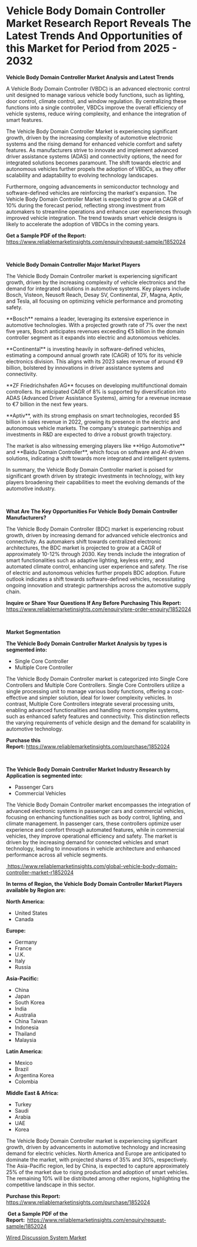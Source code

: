 <p><h1>Vehicle Body Domain Controller Market Research Report Reveals The Latest Trends And Opportunities of this Market for Period from 2025 - 2032</h1></p><p><strong>Vehicle Body Domain Controller Market Analysis and Latest Trends</strong></p>
<p><p>A Vehicle Body Domain Controller (VBDC) is an advanced electronic control unit designed to manage various vehicle body functions, such as lighting, door control, climate control, and window regulation. By centralizing these functions into a single controller, VBDCs improve the overall efficiency of vehicle systems, reduce wiring complexity, and enhance the integration of smart features.</p><p>The Vehicle Body Domain Controller Market is experiencing significant growth, driven by the increasing complexity of automotive electronic systems and the rising demand for enhanced vehicle comfort and safety features. As manufacturers strive to innovate and implement advanced driver assistance systems (ADAS) and connectivity options, the need for integrated solutions becomes paramount. The shift towards electric and autonomous vehicles further propels the adoption of VBDCs, as they offer scalability and adaptability to evolving technology landscapes.</p><p>Furthermore, ongoing advancements in semiconductor technology and software-defined vehicles are reinforcing the market's expansion. The Vehicle Body Domain Controller Market is expected to grow at a CAGR of 10% during the forecast period, reflecting strong investment from automakers to streamline operations and enhance user experiences through improved vehicle integration. The trend towards smart vehicle designs is likely to accelerate the adoption of VBDCs in the coming years.</p></p>
<p><strong>Get a Sample PDF of the Report:&nbsp;</strong> <a href="https://www.reliablemarketinsights.com/enquiry/request-sample/1852024?utm_campaign=2639&utm_medium=2&utm_source=Github&utm_content=ia&utm_term=27032025&utm_id=vehicle-body-domain-controller">https://www.reliablemarketinsights.com/enquiry/request-sample/1852024</a></p>
<p>&nbsp;</p>
<p><strong>Vehicle Body Domain Controller Major Market Players</strong></p>
<p><p>The Vehicle Body Domain Controller market is experiencing significant growth, driven by the increasing complexity of vehicle electronics and the demand for integrated solutions in automotive systems. Key players include Bosch, Visteon, Neusoft Reach, Desay SV, Continental, ZF, Magna, Aptiv, and Tesla, all focusing on optimizing vehicle performance and promoting safety.</p><p>**Bosch** remains a leader, leveraging its extensive experience in automotive technologies. With a projected growth rate of 7% over the next five years, Bosch anticipates revenues exceeding €5 billion in the domain controller segment as it expands into electric and autonomous vehicles.</p><p>**Continental** is investing heavily in software-defined vehicles, estimating a compound annual growth rate (CAGR) of 10% for its vehicle electronics division. This aligns with its 2023 sales revenue of around €9 billion, bolstered by innovations in driver assistance systems and connectivity.</p><p>**ZF Friedrichshafen AG** focuses on developing multifunctional domain controllers. Its anticipated CAGR of 8% is supported by diversification into ADAS (Advanced Driver Assistance Systems), aiming for a revenue increase to €7 billion in the next few years.</p><p>**Aptiv**, with its strong emphasis on smart technologies, recorded $5 billion in sales revenue in 2022, growing its presence in the electric and autonomous vehicle markets. The company's strategic partnerships and investments in R&D are expected to drive a robust growth trajectory.</p><p>The market is also witnessing emerging players like **Higo Automotive** and **Baidu Domain Controller**, which focus on software and AI-driven solutions, indicating a shift towards more integrated and intelligent systems.</p><p>In summary, the Vehicle Body Domain Controller market is poised for significant growth driven by strategic investments in technology, with key players broadening their capabilities to meet the evolving demands of the automotive industry.</p></p>
<p>&nbsp;</p>
<p><strong>What Are The Key Opportunities For Vehicle Body Domain Controller Manufacturers?</strong></p>
<p><p>The Vehicle Body Domain Controller (BDC) market is experiencing robust growth, driven by increasing demand for advanced vehicle electronics and connectivity. As automakers shift towards centralized electronic architectures, the BDC market is projected to grow at a CAGR of approximately 10-12% through 2030. Key trends include the integration of smart functionalities such as adaptive lighting, keyless entry, and automated climate control, enhancing user experience and safety. The rise of electric and autonomous vehicles further propels BDC adoption. Future outlook indicates a shift towards software-defined vehicles, necessitating ongoing innovation and strategic partnerships across the automotive supply chain.</p></p>
<p><strong>Inquire or Share Your Questions If Any Before Purchasing This Report:</strong> <a href="https://www.reliablemarketinsights.com/enquiry/pre-order-enquiry/1852024?utm_campaign=2639&utm_medium=2&utm_source=Github&utm_content=ia&utm_term=27032025&utm_id=vehicle-body-domain-controller">https://www.reliablemarketinsights.com/enquiry/pre-order-enquiry/1852024</a></p>
<p>&nbsp;</p>
<p><strong>Market Segmentation</strong></p>
<p><strong>The Vehicle Body Domain Controller Market Analysis by types is segmented into:</strong></p>
<p><ul><li>Single Core Controller</li><li>Multiple Core Controller</li></ul></p>
<p><p>The Vehicle Body Domain Controller market is categorized into Single Core Controllers and Multiple Core Controllers. Single Core Controllers utilize a single processing unit to manage various body functions, offering a cost-effective and simpler solution, ideal for lower complexity vehicles. In contrast, Multiple Core Controllers integrate several processing units, enabling advanced functionalities and handling more complex systems, such as enhanced safety features and connectivity. This distinction reflects the varying requirements of vehicle design and the demand for scalability in automotive technology.</p></p>
<p><strong>Purchase this Report:&nbsp;</strong><a href="https://www.reliablemarketinsights.com/purchase/1852024?utm_campaign=2639&utm_medium=2&utm_source=Github&utm_content=ia&utm_term=27032025&utm_id=vehicle-body-domain-controller">https://www.reliablemarketinsights.com/purchase/1852024</a></p>
<p>&nbsp;</p>
<p><strong>The Vehicle Body Domain Controller Market Industry Research by Application is segmented into:</strong></p>
<p><ul><li>Passenger Cars</li><li>Commercial Vehicles</li></ul></p>
<p><p>The Vehicle Body Domain Controller market encompasses the integration of advanced electronic systems in passenger cars and commercial vehicles, focusing on enhancing functionalities such as body control, lighting, and climate management. In passenger cars, these controllers optimize user experience and comfort through automated features, while in commercial vehicles, they improve operational efficiency and safety. The market is driven by the increasing demand for connected vehicles and smart technology, leading to innovations in vehicle architecture and enhanced performance across all vehicle segments.</p></p>
<p><a href="https://www.reliablemarketinsights.com/global-vehicle-body-domain-controller-market-r1852024?utm_campaign=2639&utm_medium=2&utm_source=Github&utm_content=ia&utm_term=27032025&utm_id=vehicle-body-domain-controller">&nbsp;https://www.reliablemarketinsights.com/global-vehicle-body-domain-controller-market-r1852024</a></p>
<p><strong>In terms of Region, the Vehicle Body Domain Controller Market Players available by Region are:</strong></p>
<p>
    <p> <strong> North America: </strong>
        <ul>
            <li>United States</li>
            <li>Canada</li>
        </ul>
        </p> 
    <p> <strong> Europe: </strong>
        <ul>
            <li>Germany</li>
            <li>France</li>
            <li>U.K.</li>
            <li>Italy</li>
            <li>Russia</li>
        </ul>
        </p> 
    <p> <strong> Asia-Pacific: </strong>
        <ul>
            <li>China</li>
            <li>Japan</li>
            <li>South Korea</li>
            <li>India</li>
            <li>Australia</li>
            <li>China Taiwan</li>
            <li>Indonesia</li>
            <li>Thailand</li>
            <li>Malaysia</li>
        </ul>
        </p> 
    <p> <strong> Latin America: </strong>
        <ul>
            <li>Mexico</li>
            <li>Brazil</li>
            <li>Argentina Korea</li>
            <li>Colombia</li>
        </ul>
        </p> 
    <p> <strong> Middle East & Africa: </strong>
        <ul>
            <li>Turkey</li>
            <li>Saudi</li>
            <li>Arabia</li>
            <li>UAE</li>
            <li>Korea</li>
        </ul>
    </p>
    </p>
<p><p>The Vehicle Body Domain Controller market is experiencing significant growth, driven by advancements in automotive technology and increasing demand for electric vehicles. North America and Europe are anticipated to dominate the market, with projected shares of 35% and 30%, respectively. The Asia-Pacific region, led by China, is expected to capture approximately 25% of the market due to rising production and adoption of smart vehicles. The remaining 10% will be distributed among other regions, highlighting the competitive landscape in this sector.</p></p>
<p><strong>Purchase this Report: </strong><a href="https://www.reliablemarketinsights.com/purchase/1852024?utm_campaign=2639&utm_medium=2&utm_source=Github&utm_content=ia&utm_term=27032025&utm_id=vehicle-body-domain-controller">https://www.reliablemarketinsights.com/purchase/1852024</a></p>
<p>&nbsp;<strong>Get a Sample PDF of the Report:&nbsp;&nbsp;</strong><a href="https://www.reliablemarketinsights.com/enquiry/request-sample/1852024?utm_campaign=2639&utm_medium=2&utm_source=Github&utm_content=ia&utm_term=27032025&utm_id=vehicle-body-domain-controller">https://www.reliablemarketinsights.com/enquiry/request-sample/1852024</a></p>
<p><strong></strong></p>
<p><p><a href="https://github.com/akaalahk/Market-Research-Report-List-1/blob/main/wired-discussion-system-market.md?utm_campaign=2639&utm_medium=2&utm_source=Github&utm_content=ia&utm_term=27032025&utm_id=vehicle-body-domain-controller">Wired Discussion System Market</a></p></p>